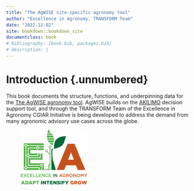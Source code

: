 ```yaml
---
title: "The AgWISE site-specific agronomy tool"
author: "Excellence in Agronomy, TRANSFORM Team"
date: "2022-12-02"
site: bookdown::bookdown_site
documentclass: book
# bibliography: [book.bib, packages.bib]
# description: |
---
```


# Introduction {.unnumbered}

This book documents the structure, functions, and underpinning data for the [The AgWISE agronomy tool](https://github.com/AgWISE-EiA/AgWISE-generic). AgWISE builds on the [AKILIMO](https://github.com/IITA-AKILIMO) decision support tool, and through the TRANSFORM Team of the Excellence in Agronomy CGIAR Initiative is being developed to address the demand from many agronomic advisory use cases across the globe.

<a href="https://www.cgiar.org/initiative/11-excellence-in-agronomy-eia-solutions-for-agricultural-transformation/"><img src="images/eialogo.png" width="180" height="150" align="center" hspace="40"/></a>
